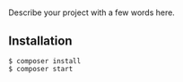 # <?= $projectName ?> 

Describe your project with a few words here.

## Installation

```console
$ composer install
$ composer start
```

